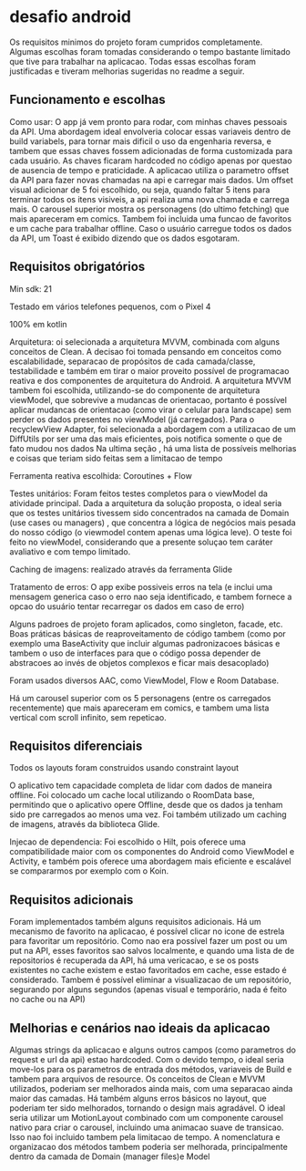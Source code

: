 # desafio android

Os requisitos minimos do projeto foram cumpridos completamente. Algumas escolhas foram tomadas considerando o tempo bastante limitado que tive para trabalhar na aplicacao. Todas essas escolhas foram justificadas e tiveram melhorias sugeridas no readme a seguir.

## Funcionamento e escolhas

Como usar: O app já vem pronto para rodar, com minhas chaves pessoais da API. Uma abordagem ideal envolveria colocar essas variaveis dentro de build variabels, para tornar mais dificil o uso da engenharia reversa, e tambem que essas chaves fossem adicionadas de forma customizada para cada usuário. As chaves ficaram hardcoded no código apenas por questao de ausencia de tempo e praticidade. A aplicacao utiliza o parametro offset da API para fazer novas chamadas na api e carregar mais dados. Um offset visual adicionar de 5 foi escolhido, ou seja, quando faltar 5 itens para terminar todos os itens visiveis, a api realiza uma nova chamada e carrega mais. O carousel superior mostra os personagens (do ultimo fetching) que mais apareceram em comics. Tambem foi incluida uma funcao de favoritos e um cache para trabalhar offline. Caso o usuário carregue todos os dados da API, um Toast é exibido dizendo que os dados esgotaram.

## Requisitos obrigatórios

Min sdk: 21

Testado em vários telefones pequenos, com o Pixel 4

100% em kotlin

Arquitetura: 
oi selecionada a arquitetura MVVM, combinada com alguns conceitos de Clean. A decisao foi tomada pensando em conceitos como escalabilidade,
separacao de propósitos de cada camada/classe, testabilidade e também em tirar o maior proveito possível de programacao reativa e dos componentes
de arquitetura do Android. A arquitetura MVVM tambem foi escolhida, utilizando-se do componente de arquitetura viewModel, que sobrevive a mudancas de orientacao, portanto é possível
aplicar mudancas de orientacao (como virar o celular para landscape) sem perder os dados presentes no viewModel (já carregados). Para o recyclewView Adapter, foi selecionada a abordagem com a utilizacao de um DiffUtils por ser uma das mais eficientes, pois notifica somente o que de fato mudou nos dados
Na ultima seção , há uma lista de possíveis melhorias e coisas que teriam sido feitas sem a limitacao de tempo

Ferramenta reativa escolhida: Coroutines + Flow

Testes unitários: Foram feitos testes completos para o viewModel da atividade principal. Dada a arquitetura da solução proposta, o ideal seria que os testes
unitários tivessem sido concentrados na camada de Domain (use cases ou managers) , que concentra a lógica de negócios mais pesada do nosso código 
(o viewmodel contem apenas uma lógica leve). O teste foi feito no viewModel, considerando que a presente soluçao tem caráter avaliativo e com tempo
limitado.

Caching de imagens: realizado através da ferramenta Glide

Tratamento de erros: O app exibe possiveis erros na tela (e inclui uma mensagem generica caso o erro nao seja identificado, e tambem fornece a opcao do usuário tentar recarregar os dados em caso de erro)

Alguns padroes de projeto foram aplicados, como singleton, facade, etc. Boas práticas básicas de reaproveitamento de código tambem (como por exemplo uma BaseActivity que incluir algumas padronizacoes básicas e tambem o uso de interfaces para que o código possa depender de abstracoes ao invés de objetos complexos e ficar mais desacoplado)

Foram usados diversos AAC, como ViewModel, Flow e Room Database.

Há um carousel superior com os 5 personagens (entre os carregados recentemente) que mais apareceram em comics, e tambem uma lista vertical com scroll infinito, sem repeticao. 

## Requisitos diferenciais

Todos os layouts foram construidos usando constraint layout

O aplicativo tem capacidade completa de lidar com dados de maneira offline. Foi colocado um cache local utilizando o RoomData base, permitindo que o aplicativo opere Offline, desde que os dados ja tenham sido pre carregados ao menos uma vez. Foi também utilizado um caching de imagens, através da biblioteca Glide.

Injecao de dependencia: Foi escolhido o Hilt, pois oferece uma compatibilidade maior com os componentes do Android como ViewModel e Activity, e também pois oferece uma abordagem mais eficiente e escalável se compararmos por exemplo com o Koin. 

## Requisitos adicionais

Foram implementados também alguns requisitos adicionais. Há um mecanismo de favorito na aplicacao, é possível clicar no icone de estrela para 
favoritar um repositório. Como nao era possível fazer um post ou um put na API, esses favoritos sao salvos localmente, e quando uma lista de 
de repositorios é recuperada da API, há uma vericacao, e se os posts existentes no cache existem e estao favoritados em cache, esse estado é considerado. 
Tambem é possível eliminar a visualizacao de um repositório, segurando por alguns segundos (apenas visual e temporário, nada é feito no cache ou na API)

## Melhorias e cenários nao ideais da aplicacao

Algumas strings da aplicacao e alguns outros campos (como parametros do request e url da api) estao hardcoded. Com o devido tempo, o ideal seria move-los
para os parametros de entrada dos métodos, variaveis de Build e tambem para arquivos de resource. Os conceitos de Clean e MVVM utilizados, poderiam
ser melhorados ainda mais, com uma separacao ainda maior das camadas. Há também alguns erros básicos no layout, que poderiam ter sido melhorados, tornando o design mais agradável. O ideal seria utilizar um MotionLayout combinado com um componente carousel nativo para criar o carousel, incluindo uma animacao suave de transicao. Isso nao foi incluido tambem pela limitacao de tempo. A nomenclatura e organizacao dos métodos tambem poderia ser melhorada, principalmente dentro da camada de Domain (manager files)e Model
